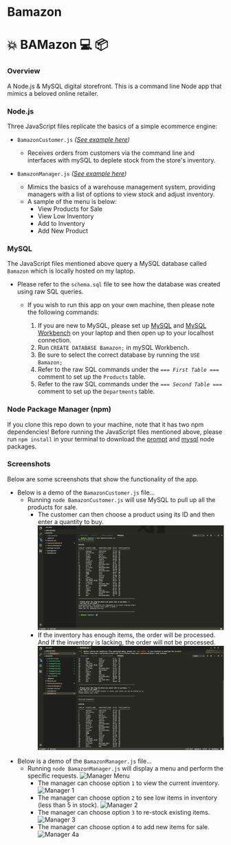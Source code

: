 # Bamazon

# :collision: BAMazon :computer: :package:

### Overview
A Node.js &amp; MySQL digital storefront. This is a command line Node app that mimics a beloved online retailer.


### Node.js
Three JavaScript files replicate the basics of a simple ecommerce engine:

- `BamazonCustomer.js` _([See example here](#customer))_
  - Receives orders from customers via the command line and interfaces with mySQL to deplete stock from the store's inventory.

- `BamazonManager.js` _([See example here](#manager))_
  - Mimics the basics of a warehouse management system, providing managers with a list of options to view stock and adjust inventory.
  - A sample of the menu is below:
    * View Products for Sale 
    * View Low Inventory
    * Add to Inventory
    * Add New Product



### MySQL
The JavaScript files mentioned above query a MySQL database called `Bamazon` which is locally hosted on my laptop.

- Please refer to the `schema.sql` file to see how the database was created using raw SQL queries.

  - If you wish to run this app on your own machine, then please note the following commands:

    1. If you are new to MySQL, please set up [MySQL](http://dev.mysql.com/downloads/mysql/) and [MySQL Workbench](http://dev.mysql.com/downloads/workbench/) on your laptop and then open up to your localhost connection.
    2. Run `CREATE DATABASE Bamazon;` in mySQL Workbench.
    3. Be sure to select the correct database by running the `USE Bamazon;` 
    4. Refer to the raw SQL commands under the _`=== First Table ===`_ comment to set up the `Products` table.
    5. Refer to the raw SQL commands under the _`=== Second Table ===`_ comment to set up the `Departments` table.


### Node Package Manager (npm)
If you clone this repo down to your machine, note that it has two npm dependencies!
Before running the JavaScript files mentioned above, please run `npm install` in your terminal to download the [prompt](https://www.npmjs.com/package/prompt) and [mysql](https://www.npmjs.com/package/mysql) node packages.


### Screenshots
Below are some screenshots that show the functionality of the app.


<a name="customer"></a>
- Below is a demo of the `BamazonCustomer.js` file...
  - Running `node BamazonCustomer.js` will use MySQL to pull up all the products for sale.
    - The customer can then choose a product using its ID and then enter a quantity to buy.
      ![Customer Order](/example_images/customer.js.png)
    - If the inventory has enough items, the order will be processed. And If the inventory is lacking, the order will not be processed.
     ![Customer Order](/example_images/customer1.js.png)
 


<a name="manager"></a>
- Below is a demo of the `BamazonManager.js` file...
  - Running `node BamazonManager.js` will display a menu and perform the specific requests.
    ![Manager Menu](/example_images/manageranager0.js.png)
    - The manager can choose option `1` to view the current inventory.
      ![Manager 1](/example_images/manageranager1.js.png)
    - The manager can choose option `2` to see low items in inventory (less than 5 in stock).
      ![Manager 2](/example_images/manageranager2.js.png)
    - The manager can choose option `3` to re-stock existing items.
      ![Manager 3](/example_images/manageranager3.js.png)
    - The manager can choose option `4` to add new items for sale.
      ![Manager 4a](/example_images/manageranager4.js.png)
